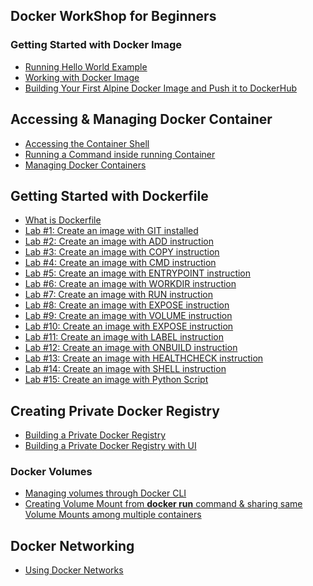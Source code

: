 ## Docker WorkShop for Beginners 

### Getting Started with Docker Image

- [Running Hello World Example](https://collabnix.github.io/dockerlabs/beginners/helloworld/)
- [Working with Docker Image](https://collabnix.github.io/dockerlabs/beginners/workingwithdockerimage.html) 
- [Building Your First Alpine Docker Image and Push it to DockerHub](https://collabnix.github.io/dockerlabs/beginners/building-your-first-alpine-container.html)



## Accessing & Managing Docker Container

- [Accessing the Container Shell](http://dockerlabs.collabnix.com/beginners/accessing-the-container.html)<br>
- [Running a Command inside running Container](http://dockerlabs.collabnix.com/beginners/running-command-inside-running-container.html)<br>
- [Managing Docker Containers](http://dockerlabs.collabnix.com/beginners/managing-containers.html)<br>

## Getting Started with Dockerfile

- [What is Dockerfile](https://github.com/collabnix/dockerlabs/blob/master/beginners/dockerfile/Writing-dockerfile.md#what-is-a-dockerfile)<br>
- [Lab #1: Create an image with GIT installed](https://github.com/collabnix/dockerlabs/blob/master/beginners/dockerfile/Writing-dockerfile.md)<br>
- [Lab #2: Create an image with ADD instruction]()<br>
- [Lab #3: Create an image with COPY instruction]()<br>
- [Lab #4: Create an image with CMD instruction]()<br>
- [Lab #5: Create an image with ENTRYPOINT instruction]()<br>
- [Lab #6: Create an image with WORKDIR instruction]()<br>
- [Lab #7: Create an image with RUN instruction]()<br>
- [Lab #8: Create an image with EXPOSE instruction]()<br>
- [Lab #9: Create an image with VOLUME instruction]()<br>
- [Lab #10: Create an image with EXPOSE instruction]()<br>
- [Lab #11: Create an image with LABEL instruction]()<br>
- [Lab #12: Create an image with ONBUILD instruction]()<br>
- [Lab #13: Create an image with HEALTHCHECK instruction]()<br>
- [Lab #14: Create an image with SHELL instruction]()<br>
- [Lab #15: Create an image with Python Script]()<br>


## Creating Private Docker Registry

- [Building a Private Docker Registry](https://collabnix.github.io/dockerlabs/beginners/build-private-docker-registry.html)
- [Building a Private Docker Registry with UI](https://collabnix.github.io/dockerlabs/beginners/portus.md)


### Docker Volumes

- [Managing volumes through Docker CLI](https://collabnix.github.io/dockerlabs/beginners/volume/managing-volumes-via-docker-cli.html)<br>
- [Creating Volume Mount from **docker run** command & sharing same Volume Mounts among multiple containers](https://collabnix.github.io/dockerlabs/beginners/volume/creating-volume-mount-from-dockercli.html)<br>

## Docker Networking

 - [Using Docker Networks](http://dockerlabs.collabnix.com/beginners/using-docker-network.html)<br>


